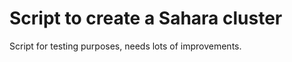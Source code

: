 Script to create a Sahara cluster
=================================

Script for testing purposes, needs lots of improvements.

